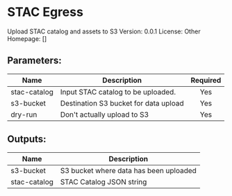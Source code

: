 # STAC Egress
Upload STAC catalog and assets to S3
Version: 0.0.1
License: Other
Homepage: []

## Parameters:
Name|Description|Required
---|---|:---:
stac-catalog|Input STAC catalog to be uploaded.|Yes
s3-bucket|Destination S3 bucket for data upload|Yes
dry-run|Don't actually upload to S3|Yes

## Outputs:
Name|Description
---|---
s3-bucket|S3 bucket where data has been uploaded
stac-catalog|STAC Catalog JSON string
